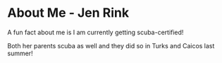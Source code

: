 # About Me - Jen Rink

A fun fact about me is I am currently getting scuba-certified!

Both her parents scuba as well and they did so in Turks and Caicos last summer!